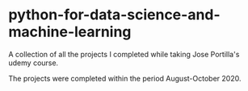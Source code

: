 # python-for-data-science-and-machine-learning

A collection of all the projects I completed while taking Jose Portilla's udemy course.

The projects were completed within the period August-October 2020.

